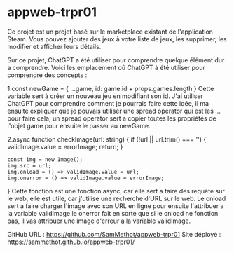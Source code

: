 # appweb-trpr01

Ce projet est un projet basé sur le marketplace existant de l'application Steam. Vous pouvez ajouter des jeux à votre liste de jeux, les supprimer, les modifier et afficher leurs détails.

Sur ce projet, ChatGPT a été utiliser pour comprendre quelque élément dur a comprendre. Voici les emplacement oû ChatGPT à été utiliser pour comprendre des concepts : 

1.const newGame = { ...game, id: game.id + props.games.length }
Cette variable sert à créer un nouveau jeu en modifiant son id. J'ai utiliser ChatGPT pour comprendre comment je pourrais faire cette idée, il ma ensuite expliquer que je pouvais utiliser une spread operator qui est les ... pour faire cela, un spread operator sert a copier toutes les propriétés de l'objet game pour ensuite le passer au newGame.


2.async function checkImage(url: string) {
    if (!url || url.trim() === '') {
        validImage.value = errorImage;
        return;
    }

    const img = new Image();
    img.src = url;
    img.onload = () => validImage.value = url;
    img.onerror = () => validImage.value = errorImage;
}
Cette fonction est une fonction async, car elle sert a faire des requête sur le web, elle est utile, car j'utilise une recherche d'URL sur le web. Le onload sert a faire charger l'image avec son URL en ligne pour ensuite l'attribuer a la variable validImage le onerror fait en sorte que si le onload ne fonction pas, il vas attribuer une image d'erreur a la variable validImage.

GitHub URL : https://github.com/SamMethot/appweb-trpr01
Site déployé : https://sammethot.github.io/appweb-trpr01/